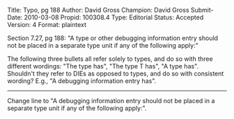 Title:       Typo, pg 188
Author:      David Gross
Champion:    David Gross
Submit-Date: 2010-03-08
Propid:      100308.4
Type:        Editorial
Status:      Accepted
Version:     4
Format:      plaintext

Section 7.27, pg 188:
"A type or other debugging information entry should not be placed in 
a separate type unit if any of the following apply:"

The following three bullets all refer solely to types, and do so with 
three different wordings: "The type has", "The type T has", "A type has".  
Shouldn't they refer to DIEs as opposed to types, and do so with consistent 
wording?  E.g., "A debugging information entry has".

--------

Change line to "A debugging information entry should not be placed in
a separate type unit if any of the following apply:".
